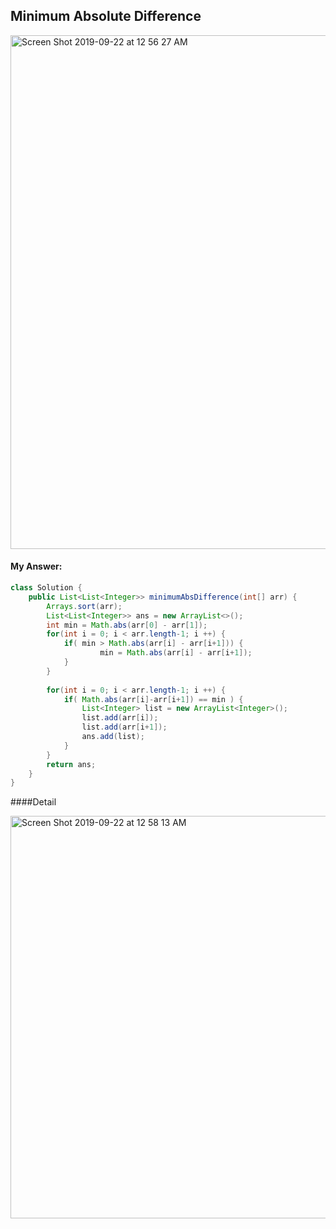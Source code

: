 ## Minimum Absolute Difference

<img width="822" alt="Screen Shot 2019-09-22 at 12 56 27 AM" src="https://user-images.githubusercontent.com/46575719/65382460-dae28800-dcd3-11e9-81c7-eafe61e84fd5.png">


#### My Answer:

```java
class Solution {
    public List<List<Integer>> minimumAbsDifference(int[] arr) {
        Arrays.sort(arr);
        List<List<Integer>> ans = new ArrayList<>();
        int min = Math.abs(arr[0] - arr[1]);
        for(int i = 0; i < arr.length-1; i ++) {
            if( min > Math.abs(arr[i] - arr[i+1])) {
                    min = Math.abs(arr[i] - arr[i+1]); 
            }
        }
        
        for(int i = 0; i < arr.length-1; i ++) {
            if( Math.abs(arr[i]-arr[i+1]) == min ) {
                List<Integer> list = new ArrayList<Integer>();
                list.add(arr[i]);
                list.add(arr[i+1]);
                ans.add(list);
            }
        }
        return ans;
    }
}
```

####Detail

<img width="644" alt="Screen Shot 2019-09-22 at 12 58 13 AM" src="https://user-images.githubusercontent.com/46575719/65382471-1aa96f80-dcd4-11e9-9dd0-d470062d1a2b.png">
